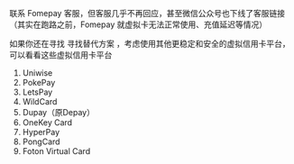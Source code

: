 

联系 Fomepay 客服，但客服几乎不再回应，甚至微信公众号也下线了客服链接（其实在跑路之前，Fomepay 就虚拟卡无法正常使用、充值延迟等情况）

如果你还在寻找 寻找替代方案 ，考虑使用其他更稳定和安全的虚拟信用卡平台，可以看看这些虚拟信用卡平台

1. Uniwise
2. PokePay
3. LetsPay
4. WildCard
5. Dupay（原Depay）
6. OneKey Card
7. HyperPay
8. PongCard
9. Foton Virtual Card